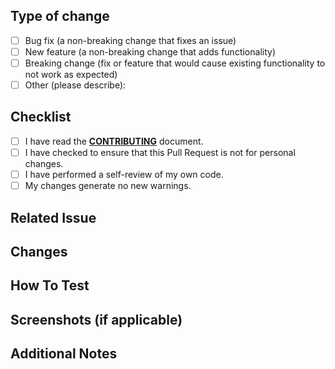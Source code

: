 ## Type of change

- [ ] Bug fix (a non-breaking change that fixes an issue)
- [ ] New feature (a non-breaking change that adds functionality)
- [ ] Breaking change (fix or feature that would cause existing functionality to not work as expected)
- [ ] Other (please describe):

## Checklist

- [ ] I have read the [**CONTRIBUTING**](https://github.com/saicaca/fuwari/blob/main/CONTRIBUTING.md) document.
- [ ] I have checked to ensure that this Pull Request is not for personal changes.
- [ ] I have performed a self-review of my own code.
- [ ] My changes generate no new warnings.

## Related Issue

<!-- Please link to the issue that this pull request addresses. e.g. #123 -->


## Changes

<!-- Please describe the changes you made in this pull request. -->


## How To Test

<!-- Please describe how you tested your changes. -->


## Screenshots (if applicable)

<!-- If you made any UI changes, please include screenshots. -->


## Additional Notes

<!-- Any additional information that you want to share with the reviewer. -->
